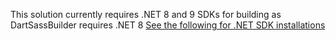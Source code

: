 This solution currently requires .NET 8 and 9 SDKs for building as DartSassBuilder requires .NET 8
[See the following for .NET SDK installations](https://dotnet.microsoft.com/en-us/download/visual-studio-sdks)
